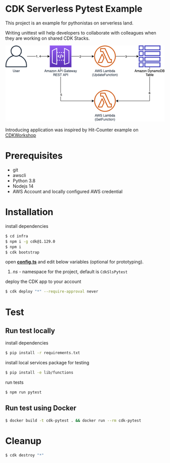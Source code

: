 # CDK Serverless Pytest Example

This project is an example for pythonistas on serverless land.

Writing unittest will help developers to collaborate with colleagues when they are working on shared CDK Stacks.

![Overview Architecture](img/overview.png)

Introducing application was inspired by Hit-Counter example on [CDKWorkshop](https://cdkworkshop.com/20-typescript.html)

# Prerequisites

- git
- awscli
- Python 3.8
- Nodejs 14
- AWS Account and locally configured AWS credential

# Installation

install dependencies

```bash
$ cd infra
$ npm i -g cdk@1.129.0
$ npm i
$ cdk bootstrap
```

open [**config.ts**](infra/lib/constants/config.ts) and edit below variables (optional for prototyping).
1. *ns* - namespace for the project, default is `CdkSlsPytest`

deploy the CDK app to your account

```bash
$ cdk deploy "*" --require-approval never
```

# Test 

## Run test locally

install dependencies

```bash
$ pip install -r requirements.txt
```

install local services package for testing

```bash
$ pip install -e lib/functions
```

run tests

```bash
$ npm run pytest
```

## Run test using Docker

```bash
$ docker build -t cdk-pytest . && docker run --rm cdk-pytest
```

# Cleanup

```bash
$ cdk destroy "*"
```

